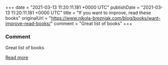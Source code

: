 
+++
date = "2021-03-13 11:20:11.181 +0000 UTC"
publishDate = "2021-03-13 11:20:11.181 +0000 UTC"
title = "If you want to improve, read these books"
originalUrl = "https://www.nikola-breznjak.com/blog/books/want-improve-read-books/"
comment = "Great list of books"
+++

### Comment

Great list of books

[Read more](https://www.nikola-breznjak.com/blog/books/want-improve-read-books/)
